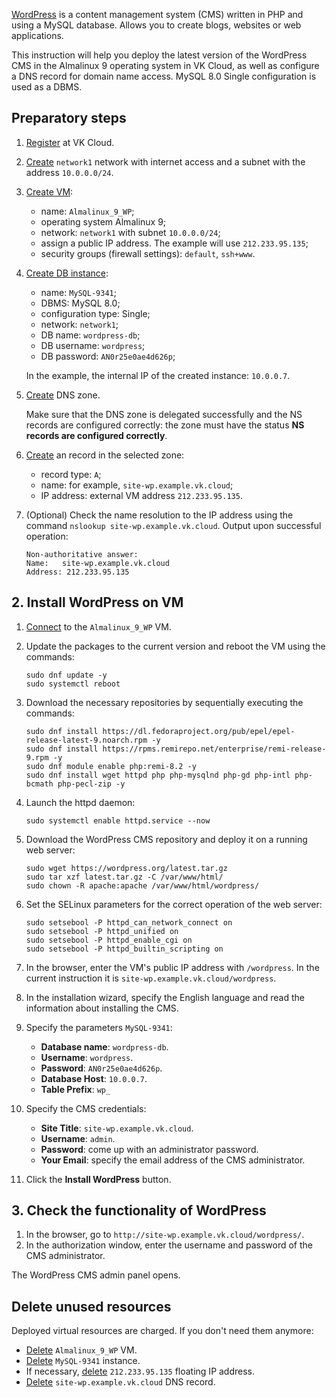[WordPress](https://wordpress.org) is a content management system (CMS) written in PHP and using a MySQL database. Allows you to create blogs, websites or web applications.

This instruction will help you deploy the latest version of the WordPress CMS in the Almalinux 9 operating system in VK Cloud, as well as configure a DNS record for domain name access. MySQL 8.0 Single configuration is used as a DBMS.

## Preparatory steps

1. [Register](/en/intro/start/account-registration) at VK Cloud.
1. [Create](/en/networks/vnet/instructions/net#creating_network) `network1` network with internet access and a subnet with the address `10.0.0.0/24`.
1. [Create VM](/en/computing/iaas/instructions/vm/vm-create):

   - name: `Almalinux_9_WP`;
   - operating system Almalinux 9;
   - network: `network1` with subnet `10.0.0.0/24`;
   - assign a public IP address. The example will use `212.233.95.135`;
   - security groups (firewall settings): `default`, `ssh+www`.

1. [Create DB instance](/en/dbs/dbaas/instructions/create):

   - name: `MySQL-9341`;
   - DBMS: MySQL 8.0;
   - configuration type: Single;
   - network: `network1`;
   - DB name: `wordpress-db`;
   - DB username: `wordpress`;
   - DB password: `AN0r25e0ae4d626p`;

   In the example, the internal IP of the created instance: `10.0.0.7`.

1. [Create](/en/networks/dns/publicdns#creating_a_zone) DNS zone.

   <warn>

   Make sure that the DNS zone is delegated successfully and the NS records are configured correctly: the zone must have the status **NS records are configured correctly**.

   </warn>

1. [Create](/en/networks/dns/publicdns#adding_resource_records) an record in the selected zone:

   - record type: `A`;
   - name: for example, `site-wp.example.vk.cloud`;
   - IP address: external VM address `212.233.95.135`.

1. (Optional) Check the name resolution to the IP address using the command `nslookup site-wp.example.vk.cloud`. Output upon successful operation:

   ```console
   Non-authoritative answer:
   Name:   site-wp.example.vk.cloud
   Address: 212.233.95.135
   ```

## 2. Install WordPress on VM

1. [Connect](/en/computing/iaas/instructions/vm/vm-connect/vm-connect-nix) to the `Almalinux_9_WP` VM.
1. Update the packages to the current version and reboot the VM using the commands:

   ```console
   sudo dnf update -y
   sudo systemctl reboot
   ```

1. Download the necessary repositories by sequentially executing the commands:

   ```console
   sudo dnf install https://dl.fedoraproject.org/pub/epel/epel-release-latest-9.noarch.rpm -y
   sudo dnf install https://rpms.remirepo.net/enterprise/remi-release-9.rpm -y
   sudo dnf module enable php:remi-8.2 -y
   sudo dnf install wget httpd php php-mysqlnd php-gd php-intl php-bcmath php-pecl-zip -y
   ```

1. Launch the httpd daemon:

   ```console
   sudo systemctl enable httpd.service --now
   ```

1. Download the WordPress CMS repository and deploy it on a running web server:

   ```console
   sudo wget https://wordpress.org/latest.tar.gz
   sudo tar xzf latest.tar.gz -C /var/www/html/
   sudo chown -R apache:apache /var/www/html/wordpress/
   ```

1. Set the SELinux parameters for the correct operation of the web server:

   ```console
   sudo setsebool -P httpd_can_network_connect on
   sudo setsebool -P httpd_unified on
   sudo setsebool -P httpd_enable_cgi on
   sudo setsebool -P httpd_builtin_scripting on
   ```

1. In the browser, enter the VM's public IP address with `/wordpress`. In the current instruction it is `site-wp.example.vk.cloud/wordpress`.
1. In the installation wizard, specify the English language and read the information about installing the CMS.
1. Specify the parameters `MySQL-9341`:

   - **Database name**: `wordpress-db`.
   - **Username**: `wordpress`.
   - **Password**: `AN0r25e0ae4d626p`.
   - **Database Host**: `10.0.0.7`.
   - **Table Prefix**: `wp_`

1. Specify the CMS credentials:

   - **Site Title**: `site-wp.example.vk.cloud`.
   - **Username**: `admin`.
   - **Password**: come up with an administrator password.
   - **Your Email**: specify the email address of the CMS administrator.

1. Click the **Install WordPress** button.

## 3. Check the functionality of WordPress

1. In the browser, go to `http://site-wp.example.vk.cloud/wordpress/`.
1. In the authorization window, enter the username and password of the CMS administrator.

The WordPress CMS admin panel opens.

## Delete unused resources

Deployed virtual resources are charged. If you don't need them anymore:

- [Delete](/en/computing/iaas/instructions/vm/vm-manage#delete_vm) `Almalinux_9_WP` VM.
- [Delete](/en/dbs/dbaas/instructions/delete) `MySQL-9341` instance.
- If necessary, [delete](/en/networks/vnet/instructions/ip/floating-ip#removing_floating_ip_address_from_the_project) `212.233.95.135` floating IP address.
- [Delete](/en/networks/dns/publicdns#deleting_resource_records) `site-wp.example.vk.cloud` DNS record.

